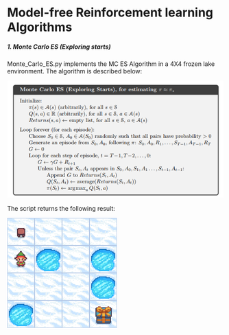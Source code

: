 # Model-free Reinforcement learning Algorithms



##### 1. Monte Carlo ES (Exploring starts) 

Monte_Carlo_ES.py implements the MC ES Algorithm in a 4X4 frozen lake environment. The algorithm is described below:

![Refernce Image](/MC_ES.png)

The script returns the following result:


![Reference Image](/FrozenLake.gif)

